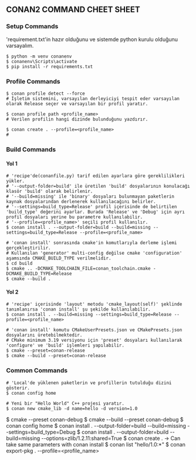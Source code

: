 ## CONAN2 COMMAND CHEET SHEET

### Setup Commands
'requirement.txt'in hazır olduğunu ve sistemde python kurulu olduğunu varsayalım.
```
$ python -m venv conanenv
$ conanenv\Scripts\activate
$ pip install -r requirements.txt
```

### Profile Commands
```
$ conan profile detect --force
# İşletim sistemini, varsayılan derleyiciyi tespit eder varsayılan olarak Release seçer ve varsayılan bir profil yaratır.

$ conan profile path <profile_name>
# Verilen profilin hangi dizinde bulunduğunu yazdırır.

$ conan create . --profile=<profile_name>
#
```

### Build Commands

#### Yol 1
```
# 'recipe'de(conanfile.py) tarif edilen ayarlara göre gereklilikleri yükler. 
# '--output-folder=build' ile üretilen 'build' dosyalarının konulacağı klasör 'build' olarak belirlenir.
# '--build=missing' ile 'binary' dosyaları bulunmayan paketlerin kaynak dosyalarından derlenerek kullanılacağını belirler.
# '--settings=build_type=Release' profil içerisinde de belirtilen 'build_type' değerini ayarlar. Burada 'Release' ve 'Debug' için ayrı profil dosyaları yerine bu parametre kullanılabilir.
# '--profile=<profile_name>' seçili profil kullanılır.
$ conan install . --output-folder=build --build=missing --settings=build_type=Release --profile=<profile_name>

# 'conan install' sonrasında cmake'in komutlarıyla derleme işlemi gerçekleştirilir.
# Kullanılan 'generator' multi-config değilse cmake 'configuration' aşamsında CMAKE_BUILD_TYPE verilmelidir.
$ cd build
$ cmake .. -DCMAKE_TOOLCHAIN_FILE=conan_toolchain.cmake -DCMAKE_BUILD_TYPE=Release
$ cmake --build .
```

#### Yol 2
```
# 'recipe' içerisinde 'layout' metodu 'cmake_layout(self)' şeklinde tanımlanırsa 'conan install' şu şekilde kullanılabilir.
$ conan install . --build=missing --settings=build_type=Release --profile=<profile_name>

# 'conan install' komutu CMakeUserPresets.json ve CMakePresets.json dosyalarını üretebilmektedir.
# CMake minimum 3.19 versiyonu için 'preset' dosyaları kullanılarak 'configure' ve 'build' işlemleri yapılabilir.
$ cmake --preset=conan-release
$ cmake --build --preset=conan-release
```


### Common Commands
```
# 'Local'de yüklenen paketlerin ve profillerin tutulduğu dizini gösterir.
$ conan config home

# Yeni bir "Hello World" C++ projesi yaratır.
$ conan new cmake_lib -d name=hello -d version=1.0
```


$ cmake --preset conan-debug
$ cmake --build --preset conan-debug
$ conan config home
$ conan install . --output-folder=build --build=missing --settings=build_type=Debug
$ conan install . --output-folder=build --build=missing --options=zlib/1.2.11:shared=True
$ conan create . 	-> Can take same parameters with conan install
$ conan list "hello/1.0:*"
$ conan export-pkg . --profile=<profile_name>